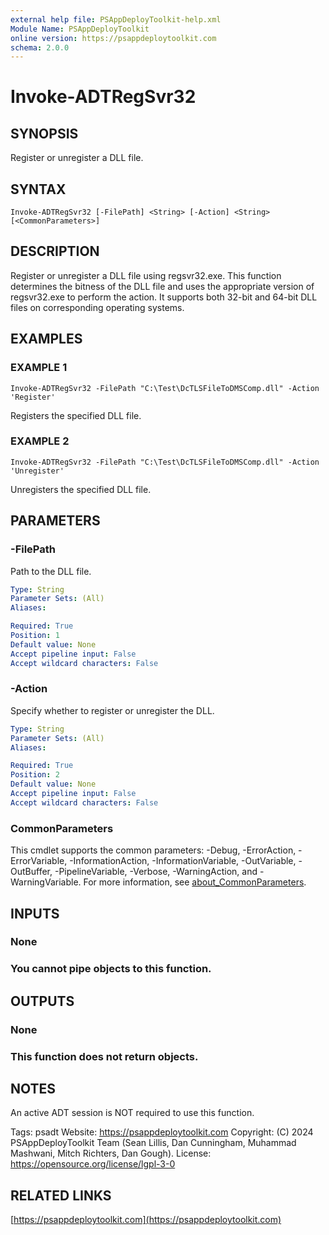 ```yaml
---
external help file: PSAppDeployToolkit-help.xml
Module Name: PSAppDeployToolkit
online version: https://psappdeploytoolkit.com
schema: 2.0.0
---
```


# Invoke-ADTRegSvr32

## SYNOPSIS
Register or unregister a DLL file.

## SYNTAX

```
Invoke-ADTRegSvr32 [-FilePath] <String> [-Action] <String> [<CommonParameters>]
```

## DESCRIPTION
Register or unregister a DLL file using regsvr32.exe.
This function determines the bitness of the DLL file and uses the appropriate version of regsvr32.exe to perform the action.
It supports both 32-bit and 64-bit DLL files on corresponding operating systems.

## EXAMPLES

### EXAMPLE 1
```
Invoke-ADTRegSvr32 -FilePath "C:\Test\DcTLSFileToDMSComp.dll" -Action 'Register'
```

Registers the specified DLL file.

### EXAMPLE 2
```
Invoke-ADTRegSvr32 -FilePath "C:\Test\DcTLSFileToDMSComp.dll" -Action 'Unregister'
```

Unregisters the specified DLL file.

## PARAMETERS

### -FilePath
Path to the DLL file.

```yaml
Type: String
Parameter Sets: (All)
Aliases:

Required: True
Position: 1
Default value: None
Accept pipeline input: False
Accept wildcard characters: False
```

### -Action
Specify whether to register or unregister the DLL.

```yaml
Type: String
Parameter Sets: (All)
Aliases:

Required: True
Position: 2
Default value: None
Accept pipeline input: False
Accept wildcard characters: False
```

### CommonParameters
This cmdlet supports the common parameters: -Debug, -ErrorAction, -ErrorVariable, -InformationAction, -InformationVariable, -OutVariable, -OutBuffer, -PipelineVariable, -Verbose, -WarningAction, and -WarningVariable. For more information, see [about_CommonParameters](http://go.microsoft.com/fwlink/?LinkID=113216).

## INPUTS

### None
### You cannot pipe objects to this function.
## OUTPUTS

### None
### This function does not return objects.
## NOTES
An active ADT session is NOT required to use this function.

Tags: psadt
Website: https://psappdeploytoolkit.com
Copyright: (C) 2024 PSAppDeployToolkit Team (Sean Lillis, Dan Cunningham, Muhammad Mashwani, Mitch Richters, Dan Gough).
License: https://opensource.org/license/lgpl-3-0

## RELATED LINKS

[https://psappdeploytoolkit.com](https://psappdeploytoolkit.com)
